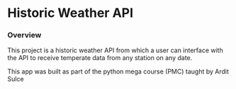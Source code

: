 # Historic Weather API

### Overview

This project is a historic weather API from which a user can interface with
the API to receive temperate data from any station on any date. 

This app was built as part of the python mega course (PMC) taught by Ardit Sulce

